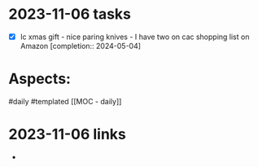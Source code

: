 
# 2023-11-06 tasks

- [x] lc xmas gift - nice paring knives - I have two on cac shopping list on Amazon  [completion:: 2024-05-04]

# Aspects:
#daily #templated
[[MOC - daily]]

# 2023-11-06 links
- 


